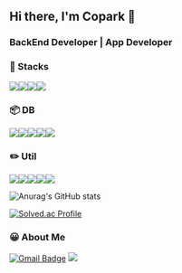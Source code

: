## Hi there, I'm Copark 👋

### BackEnd Developer | App Developer

### 🔨 Stacks

<img src="https://img.shields.io/badge/Spring-6DB33F?style=flat-square&logo=spring&logoColor=white"/><img src="https://img.shields.io/badge/SpringBoot-DB33F?style=flat-square&logo=springboot&logoColor=white"/><img src="https://img.shields.io/badge/CSharp-239120?style=flat-square&logo=csharp&logoColor=white"/><img src="https://img.shields.io/badge/Dart-0175C2?style=flat-square&logo=dart&logoColor=white"/>

### 📦 DB

<img src="https://img.shields.io/badge/MySQL-4479A1?style=flat-square&logo=mysql&logoColor=white"/><img src="https://img.shields.io/badge/PostgreSQL-4169E1?style=flat-square&logo=postgresql&logoColor=white"/><img src="https://img.shields.io/badge/Redis-DC382D?style=flat-square&logo=redis&logoColor=white"/><img src="https://img.shields.io/badge/MongoDB-47A248?style=flat-square&logo=mongodb&logoColor=white"/><img src="https://img.shields.io/badge/ElasticSearch-005571?style=flat-square&logo=elasticsearch&logoColor=white"/>

### ✏️ Util
<img src="https://img.shields.io/badge/AWS-232F3E?style=flat-square&logo=amazonaws&logoColor=white"/><img src="https://img.shields.io/badge/Docker-2496ED?style=flat-square&logo=docker&logoColor=white"/><img src="https://img.shields.io/badge/Postman-FF6C37?style=flat-square&logo=postman&logoColor=white"/><img src="https://img.shields.io/badge/Flutter-02569B?style=flat-square&logo=flutter&logoColor=white"/><img src="https://img.shields.io/badge/VSCode-007ACC?style=flat-square&logo=visualstudiocode&logoColor=white"/>

![Anurag's GitHub stats](https://github-readme-stats.vercel.app/api?username=copark-dev&show_icons=true&theme=radical)

[![Solved.ac Profile](http://mazassumnida.wtf/api/v2/generate_badge?boj=copark_dev)](https://solved.ac/copark_dev/)

### 😀 About Me
[![Gmail Badge](https://img.shields.io/badge/Gmail-d14836?style=flat-square&logo=Gmail&logoColor=white&link=mailto:copark.dev@gmail.com)](copark.dev@gmail.com) <a href="https://velog.io/@copark_dev"><img src="https://img.shields.io/badge/Tech%20Blog-11B48A?style=flat-square&logo=Vimeo&logoColor=white&link=https://velog.io/@copark_dev"/></a>



